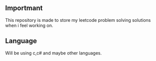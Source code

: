## Importmant
This repository is made to store my leetcode problem solving solutions when i feel working on.

## Language
Will be using c,c# and maybe other languages.
